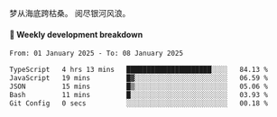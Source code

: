 梦从海底跨枯桑。
阅尽银河风浪。


#### 📝 Weekly development breakdown

<!--START_SECTION:waka-->

```txt
From: 01 January 2025 - To: 08 January 2025

TypeScript   4 hrs 13 mins   █████████████████████░░░░   84.13 %
JavaScript   19 mins         █▓░░░░░░░░░░░░░░░░░░░░░░░   06.59 %
JSON         15 mins         █▒░░░░░░░░░░░░░░░░░░░░░░░   05.06 %
Bash         11 mins         █░░░░░░░░░░░░░░░░░░░░░░░░   03.93 %
Git Config   0 secs          ░░░░░░░░░░░░░░░░░░░░░░░░░   00.18 %
```

<!--END_SECTION:waka-->




